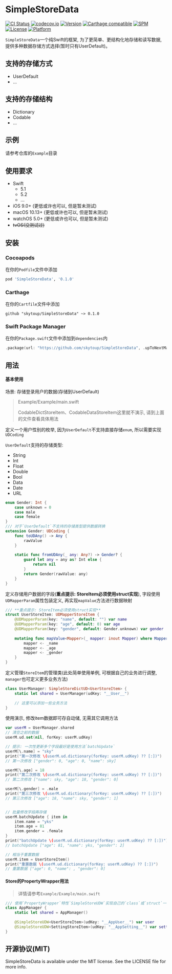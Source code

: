 # SimpleStoreData

[![CI Status](https://img.shields.io/travis/l/SimpleStoreData.svg?style=flat)](https://travis-ci.org/skytoup/SimpleStoreData)
[![codecov.io](https://codecov.io/github/skytoup/SimpleStoreData/coverage.svg?branch=master)](https://codecov.io/github/skytoup/SimpleStoreData?branch=master)
[![Version](https://img.shields.io/cocoapods/v/SimpleStoreData.svg?style=flat)](https://cocoapods.org/pods/SimpleStoreData)
[![Carthage compatible](https://img.shields.io/badge/Carthage-compatible-4BC51D.svg?style=flat)](https://github.com/Carthage/Carthage)
[![SPM](https://img.shields.io/badge/SPM-supported-DE5C43.svg?style=flat)](https://swift.org/package-manager/)
[![License](https://img.shields.io/cocoapods/l/SimpleStoreData.svg?style=flat)](https://cocoapods.org/pods/SimpleStoreData)
[![Platform](https://img.shields.io/cocoapods/p/SimpleStoreData.svg?style=flat)](https://cocoapods.org/pods/SimpleStoreData)

`SimpleStoreData`一个纯Swift的框架, 为了更简单、更结构化地存储和读写数据, 提供多种数据存储方式选择(暂时只有UserDefault)。

## 支持的存储方式
- UserDefault
- ...

## 支持的存储结构
- Dictionary
- Codable
- ...

## 示例

请参考仓库的`Example`目录

## 使用要求
- Swift
	- 5.1
	- 5.2
	- ...
- iOS 9.0+ (更低或许也可以, 但是暂未测试)
- macOS 10.13+ (更低或许也可以, 但是暂未测试)
- watchOS 5.0+ (更低或许也可以, 但是暂未测试)
- ~~tvOS(没测试过)~~

## 安装

### Cocoapods
在你的`Podfile`文件中添加

```ruby
pod 'SimpleStoreData', '0.1.0'
```

### Carthage
在你的`Cartfile`文件中添加

```
github "skytoup/SimpleStoreData" ~> 0.1.0
```

### Swift Package Manager
在你的`Package.swift`文件中添加到`dependencies`内

```swift
.package(url: "https://github.com/skytoup/SimpleStoreData", .upToNextMajor(from: "0.1.0"))
```


## 用法

#### 基本使用
场景: 存储登录用户的数据(存储到UserDefault)
> Example/Example/main.swift
> 
> CodableDictStoreItem、CodableDataStoreItem这里就不演示, 请到上面的文件查看具体用法

定义一个用户性别的枚举, 因为`UserDefault`不支持直接存储`enum`, 所以需要实现`UDCoding`

`UserDefault`支持的存储类型:

 - String
 - Int
 - Float
 - Double
 - Bool
 - Data
 - Date
 - URL

```Swift
enum Gender: Int {
    case unknown = 0
    case male
    case female
}
/// 对于`UserDefault`不支持的存储类型提供数据转换
extension Gender: UDCoding {
    func toUDAny() -> Any {
        rawValue
    }
    
    static func fromUDAny(_ any: Any?) -> Gender? {
        guard let any = any as? Int else {
            return nil
        }
        return Gender(rawValue: any)
    }
}
```

定义存储用户数据的字段(**重点提示: StoreItem必须使用struct实现**), 字段使用`UDMapperParam`属性包装定义, 再实现`mapValue`方法进行数据映射

```Swift
/// **重点提示: StoreItem必须使用struct实现**
struct UserStoreItem: UDMapperStoreItem {
    @UDMapperParam(key: "name", default: "") var name
    @UDMapperParam(key: "age", default: 0) var age
    @UDMapperParam(key: "gender", default: Gender.unknown) var gender
    
    mutating func mapValue<Mapper>(_ mapper: inout Mapper) where Mapper : DictMapper, UserStoreItem.Key == Mapper.Key, UserStoreItem.Value == Mapper.Value {
        mapper <- _name
        mapper <- _age
        mapper <- _gender
    }
}
```

定义管理`StoreItem`的管理类(此处简单使用单例, 可根据自己的业务进行调整, `manager`也可定义更多业务方法)

```Swift
class UserManager: SimpleStoreDictUD<UserStoreItem> {
    static let shared = UserManager(udKey: "__User__")
    
    // 这里可以添加一些业务方法
}
```

使用演示, 修改item数据即可存自动储, 无需其它调用方法

```Swift
var userM = UserManager.shared
// 清空之前的数据
userM.ud.set(nil, forKey: userM.udKey)

// 提示: 一次性更新多个字段最好是使用方法`batchUpdate`
userM[\.name] = "sky"
print("第一次修改 \(userM.ud.dictionary(forKey: userM.udKey) ?? [:])")
// 第一次修改 ["gender": 0, "age": 0, "name": sky]

userM[\.age] = 18
print("第二次修改 \(userM.ud.dictionary(forKey: userM.udKey) ?? [:])")
// 第二次修改 ["name": sky, "age": 18, "gender": 0]

userM[\.gender] = .male
print("第三次修改 \(userM.ud.dictionary(forKey: userM.udKey) ?? [:])")
// 第三次修改 ["age": 18, "name": sky, "gender": 1]


// 批量修改字段再存储
userM.batchUpdate { item in
    item.name = "yks"
    item.age = 81
    item.gender = .female
}
print("batchUpdate \(userM.ud.dictionary(forKey: userM.udKey) ?? [:])")
// batchUpdate ["age": 81, "name": yks, "gender": 2]

// 相当于重置数据
userM.item = UserStoreItem()
print("重置数据 \(userM.ud.dictionary(forKey: userM.udKey) ?? [:])")
// 重置数据 ["age": 0, "name": , "gender": 0]
```

#### Store的PropertyWrapper用法
> 详情请参考`Example/Example/main.swift`

```Swift
/// 使用`PropertyWrapper`特性`SimpleStoreUDW`实现自己的`class`或`struct`一次性包含多个`StoreItem`
class AppManager {
    static let shared = AppManager()
    
    @SimpleStoreUDW<UserStoreItem>(udKey: "__AppUser__") var user
    @SimpleStoreUDW<SettingStoreItem>(udKey: "__AppSetting__") var setting
}
```


## 开源协议(MIT)

SimpleStoreData is available under the MIT license. See the LICENSE file for more info.
